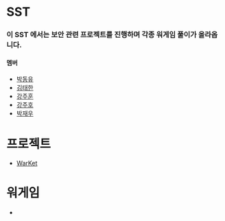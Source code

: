 # SST

### 이 SST 에서는 보안 관련 프로젝트를 진행하며 각종 워게임 풀이가 올라옵니다.

#### 멤버
- [박동유]()
- [김태한](https://github.com/gaeduck-0908)
- [강주훈]()
- [강주호](https://github.com/wngh1212)
- [박재우]()

# 프로젝트
- [WarKet](https://github.com/SST-Sungil-Security-Team/WarKet)

# 워게임
-
